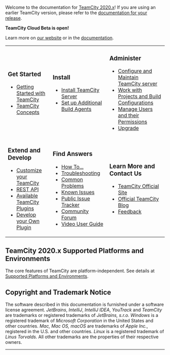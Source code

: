 [//]: # (title: TeamCity Documentation)
[//]: # (auxiliary-id: TeamCity Documentation)

Welcome to the documentation for [TeamCity 2020.x](https://www.jetbrains.com/teamcity/)! If you are using an earlier TeamCity version, please refer to the [documentation for your release](https://confluence.jetbrains.com/display/TW/Documentation).

<tip>

__TeamCity Cloud Beta is open!__

Learn more on [our website](https://www.jetbrains.com/teamcity/cloud/) or in the [documentation](teamcity-cloud.md).

</tip>


<table>
<tr>
</tr>

<tr>

<td>

### Get Started

* [Getting Started with TeamCity](getting-started-with-teamcity.md)   
* [TeamCity Concepts](concepts.md)
    
</td>

<td>
    
### Install
    
* [Install TeamCity Server](installation.md)  
* [Set up Additional Build Agents](setting-up-and-running-additional-build-agents.md)
    
</td>

<td>

### Administer  
    
* [Configure and Maintain TeamCity server](teamcity-configuration-and-maintenance.md) 
* [Work with Projects and Build Configurations](managing-projects-and-build-configurations.md) 
* [Manage Users and their Permissions](managing-user-accounts-groups-and-permissions.md) 
* [Upgrade](upgrade.md)

</td> </tr>

<tr>

<td>

 ### Extend and Develop 
     
* [Customize your TeamCity](extending-teamcity.md) 
* [REST API](rest-api.md)
* [Available TeamCity Plugins](https://plugins.jetbrains.com/?teamcity) 
* [Develop your Own Plugin](https://plugins.jetbrains.com/docs/teamcity/)
    
</td>

<td>
       
### Find Answers
    
* [How To...](how-to.md)
* [Troubleshooting](troubleshooting.md)
* [Common Problems](common-problems.md)
* [Known Issues](known-issues.md)
* [Public Issue Tracker](http://youtrack.jetbrains.net/issues/TW)
* [Community Forum](http://jb.gg/teamcity-forum)
* [Video User Guide](http://blog.jetbrains.com/teamcity/2013/05/teamcity-user-guide-courseware/)
    
</td>

   
<td>
 
### Learn More and Contact Us
   
* [TeamCity Official Site](http://www.jetbrains.com/teamcity)
* [Official TeamCity Blog](http://blogs.jetbrains.com/teamcity/)
* [Feedback](https://confluence.jetbrains.com/display/TW/Feedback)
    
</td></tr>
</table>







 

## TeamCity 2020.x Supported Platforms and Environments

The core features of TeamCity are platform-independent. See details at [Supported Platforms and Environments](supported-platforms-and-environments.md). 

[//]: # (Internal note. Do not delete. "TeamCity Documentationd313e156.txt")    



## Copyright and Trademark Notice

The software described in this documentation is furnished under a software license agreement.  _JetBrains_, _IntelliJ_, _IntelliJ IDEA_, _YouTrack_ and _TeamCity_ are trademarks or registered trademarks of _JetBrains, s.r.o._  _Windows_ is a registered trademark of _Microsoft Corporation_ in the United States and other countries. _Mac,_ _Mac OS, macOS_ are trademarks of _Apple Inc._, registered in the U.S. and other countries. _Linux_ is a registered trademark of _Linus Torvalds_. All other trademarks are the properties of their respective owners.

__ __
